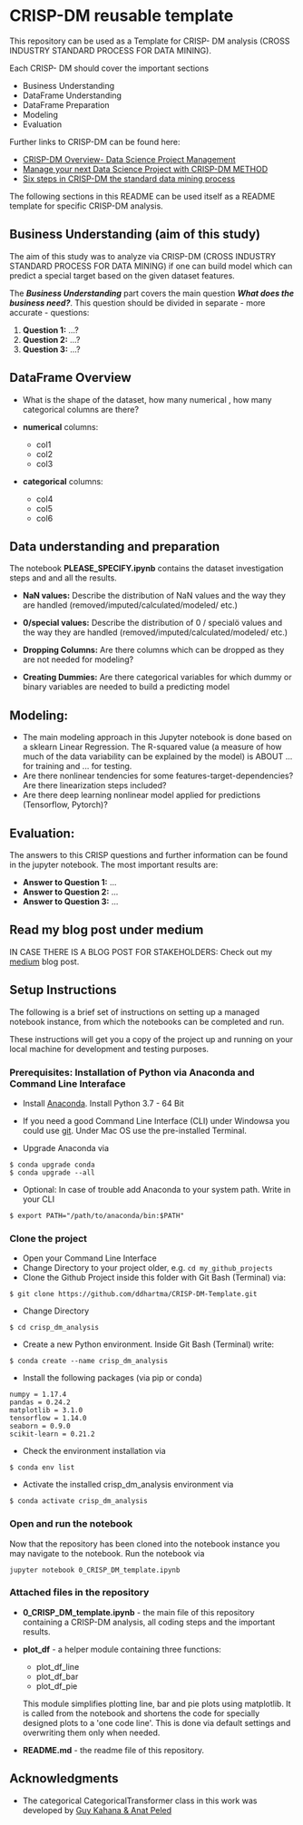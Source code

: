 # CRISP-DM reusable template

This repository can be used as a Template for CRISP- DM analysis (CROSS INDUSTRY STANDARD PROCESS FOR DATA MINING).

Each CRISP- DM should cover the important sections
- Business Understanding
- DataFrame Understanding
- DataFrame Preparation
- Modeling
- Evaluation

Further links to CRISP-DM can be found here:
- [CRISP-DM Overview- Data Science Project Management](https://www.datascience-pm.com/crisp-dm-2/)
- [Manage your next Data Science Project with CRISP-DM METHOD](https://analyticsindiamag.com/crisp-dm-data-science-project/)
- [Six steps in CRISP-DM the standard data mining process](https://www.proglobalbusinesssolutions.com/six-steps-in-crisp-dm-the-standard-data-mining-process/)

The following sections in this README can be used itself as a README template for specific CRISP-DM analysis.

## Business Understanding (aim of this study)
The aim of this study was to analyze via CRISP-DM (CROSS INDUSTRY STANDARD PROCESS FOR DATA MINING) if one can build model which can predict a special target based on the given dataset features.

The ***Business Understanding*** part covers the main question ***What does the business need?***. This question should be divided in separate  - more accurate - questions:

1. **Question 1:** ...?
2. **Question 2:** ...?
3. **Question 3:** ...?

## DataFrame Overview
- What is the shape of the dataset, how many numerical , how many categorical columns are there?
- **numerical** columns:
    - col1
    - col2
    - col3

- **categorical** columns:
    - col4
    - col5
    - col6

## Data understanding and preparation
The notebook **PLEASE_SPECIFY.ipynb** contains the dataset investigation steps and and all the results.

- **NaN values:** Describe the distribution of NaN values and the way they are handled (removed/imputed/calculated/modeled/ etc.)

- **0/special values:** Describe the distribution of 0 / specialö values and the way they are handled (removed/imputed/calculated/modeled/ etc.)

- **Dropping Columns:** Are there columns which can be dropped as they are not needed for modeling?

- **Creating Dummies:** Are there categorical variables for which dummy or binary variables are needed to build a predicting model


## Modeling:
- The main modeling approach in this Jupyter notebook is done based on a sklearn Linear Regression. The R-squared value (a measure of how much of the data variability can be explained by the model) is ABOUT ... for training and ... for testing.
- Are there nonlinear tendencies for some features-target-dependencies? Are there linearization steps included?
- Are there deep learning nonlinear model applied for predictions (Tensorflow, Pytorch)?

## Evaluation:
The answers to this CRISP questions and further information can be found in the jupyter notebook. The most important results are:
- **Answer to Question 1:** ...
- **Answer to Question 2:** ...
- **Answer to Question 3:** ...


## Read my blog post under medium

IN CASE THERE IS A BLOG POST FOR STAKEHOLDERS: Check out my [medium](https://hartmann-david.medium.com/how-do-you-become-a-famous-song-writer-ff3a4668a8c8) blog post.

## Setup Instructions

The following is a brief set of instructions on setting up a managed notebook instance, from which the notebooks can be completed and run.

These instructions will get you a copy of the project up and running on your local machine for development and testing purposes.

### Prerequisites: Installation of Python via Anaconda and Command Line Interaface
- Install [Anaconda](https://www.anaconda.com/distribution/). Install Python 3.7 - 64 Bit
- If you need a good Command Line Interface (CLI) under Windowsa you could use [git](https://git-scm.com/). Under Mac OS use the pre-installed Terminal.

- Upgrade Anaconda via
```
$ conda upgrade conda
$ conda upgrade --all
```

- Optional: In case of trouble add Anaconda to your system path. Write in your CLI
```
$ export PATH="/path/to/anaconda/bin:$PATH"
```

### Clone the project
- Open your Command Line Interface
- Change Directory to your project older, e.g. `cd my_github_projects`
- Clone the Github Project inside this folder with Git Bash (Terminal) via:
```
$ git clone https://github.com/ddhartma/CRISP-DM-Template.git
```

- Change Directory
```
$ cd crisp_dm_analysis
```

- Create a new Python environment. Inside Git Bash (Terminal) write:
```
$ conda create --name crisp_dm_analysis
```

- Install the following packages (via pip or conda)
```
numpy = 1.17.4
pandas = 0.24.2
matplotlib = 3.1.0
tensorflow = 1.14.0
seaborn = 0.9.0
scikit-learn = 0.21.2
```

- Check the environment installation via
```
$ conda env list
```

- Activate the installed crisp_dm_analysis environment via
```
$ conda activate crisp_dm_analysis
```

### Open and run the notebook
Now that the repository has been cloned into the notebook instance you may navigate to the notebook. Run the notebook via

```
jupyter notebook 0_CRISP_DM_template.ipynb
```
### Attached files in the repository
- **0_CRISP_DM_template.ipynb** - the main file of this repository containing a CRISP-DM analysis, all coding steps and the important results.
- **plot_df** - a helper module containing three functions:
  - plot_df_line
  - plot_df_bar
  - plot_df_pie

  This module simplifies plotting line, bar and pie plots using matplotlib. It is called from the notebook and shortens the code for specially designed plots to a 'one code line'. This is done via default settings and overwriting them only when needed.  

- **README.md** - the readme file of this repository.

## Acknowledgments
* The categorical CategoricalTransformer class in this work was developed by [Guy Kahana & Anat Peled](https://www.kaggle.com/anatpeled/spotify-popularity-prediction/comments)
